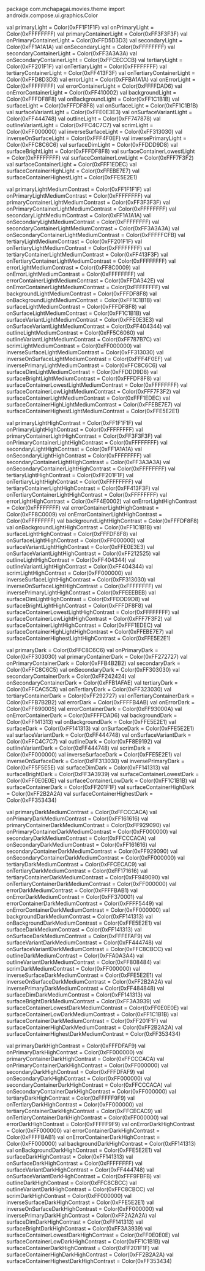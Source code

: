 package com.mchapagai.movies.theme
import androidx.compose.ui.graphics.Color

val primaryLight = Color(0xFF1F1F1F)
val onPrimaryLight = Color(0xFFFFFFFF)
val primaryContainerLight = Color(0xFF3F3F3F)
val onPrimaryContainerLight = Color(0xFFD5D3D3)
val secondaryLight = Color(0xFF1A1A1A)
val onSecondaryLight = Color(0xFFFFFFFF)
val secondaryContainerLight = Color(0xFF3A3A3A)
val onSecondaryContainerLight = Color(0xFFCECCCB)
val tertiaryLight = Color(0xFF201F1F)
val onTertiaryLight = Color(0xFFFFFFFF)
val tertiaryContainerLight = Color(0xFF413F3F)
val onTertiaryContainerLight = Color(0xFFD8D3D3)
val errorLight = Color(0xFFBA1A1A)
val onErrorLight = Color(0xFFFFFFFF)
val errorContainerLight = Color(0xFFFFDAD6)
val onErrorContainerLight = Color(0xFF410002)
val backgroundLight = Color(0xFFFDF8F8)
val onBackgroundLight = Color(0xFF1C1B1B)
val surfaceLight = Color(0xFFFDF8F8)
val onSurfaceLight = Color(0xFF1C1B1B)
val surfaceVariantLight = Color(0xFFE0E3E3)
val onSurfaceVariantLight = Color(0xFF444748)
val outlineLight = Color(0xFF747878)
val outlineVariantLight = Color(0xFFC4C7C7)
val scrimLight = Color(0xFF000000)
val inverseSurfaceLight = Color(0xFF313030)
val inverseOnSurfaceLight = Color(0xFFF4F0EF)
val inversePrimaryLight = Color(0xFFC8C6C6)
val surfaceDimLight = Color(0xFFDDD9D8)
val surfaceBrightLight = Color(0xFFFDF8F8)
val surfaceContainerLowestLight = Color(0xFFFFFFFF)
val surfaceContainerLowLight = Color(0xFFF7F3F2)
val surfaceContainerLight = Color(0xFFF1EDEC)
val surfaceContainerHighLight = Color(0xFFEBE7E7)
val surfaceContainerHighestLight = Color(0xFFE5E2E1)

val primaryLightMediumContrast = Color(0xFF1F1F1F)
val onPrimaryLightMediumContrast = Color(0xFFFFFFFF)
val primaryContainerLightMediumContrast = Color(0xFF3F3F3F)
val onPrimaryContainerLightMediumContrast = Color(0xFFFFFFFF)
val secondaryLightMediumContrast = Color(0xFF1A1A1A)
val onSecondaryLightMediumContrast = Color(0xFFFFFFFF)
val secondaryContainerLightMediumContrast = Color(0xFF3A3A3A)
val onSecondaryContainerLightMediumContrast = Color(0xFFFFFCFB)
val tertiaryLightMediumContrast = Color(0xFF201F1F)
val onTertiaryLightMediumContrast = Color(0xFFFFFFFF)
val tertiaryContainerLightMediumContrast = Color(0xFF413F3F)
val onTertiaryContainerLightMediumContrast = Color(0xFFFFFFFF)
val errorLightMediumContrast = Color(0xFF8C0009)
val onErrorLightMediumContrast = Color(0xFFFFFFFF)
val errorContainerLightMediumContrast = Color(0xFFDA342E)
val onErrorContainerLightMediumContrast = Color(0xFFFFFFFF)
val backgroundLightMediumContrast = Color(0xFFFDF8F8)
val onBackgroundLightMediumContrast = Color(0xFF1C1B1B)
val surfaceLightMediumContrast = Color(0xFFFDF8F8)
val onSurfaceLightMediumContrast = Color(0xFF1C1B1B)
val surfaceVariantLightMediumContrast = Color(0xFFE0E3E3)
val onSurfaceVariantLightMediumContrast = Color(0xFF404344)
val outlineLightMediumContrast = Color(0xFF5C6060)
val outlineVariantLightMediumContrast = Color(0xFF787B7C)
val scrimLightMediumContrast = Color(0xFF000000)
val inverseSurfaceLightMediumContrast = Color(0xFF313030)
val inverseOnSurfaceLightMediumContrast = Color(0xFFF4F0EF)
val inversePrimaryLightMediumContrast = Color(0xFFC8C6C6)
val surfaceDimLightMediumContrast = Color(0xFFDDD9D8)
val surfaceBrightLightMediumContrast = Color(0xFFFDF8F8)
val surfaceContainerLowestLightMediumContrast = Color(0xFFFFFFFF)
val surfaceContainerLowLightMediumContrast = Color(0xFFF7F3F2)
val surfaceContainerLightMediumContrast = Color(0xFFF1EDEC)
val surfaceContainerHighLightMediumContrast = Color(0xFFEBE7E7)
val surfaceContainerHighestLightMediumContrast = Color(0xFFE5E2E1)

val primaryLightHighContrast = Color(0xFF1F1F1F)
val onPrimaryLightHighContrast = Color(0xFFFFFFFF)
val primaryContainerLightHighContrast = Color(0xFF3F3F3F)
val onPrimaryContainerLightHighContrast = Color(0xFFFFFFFF)
val secondaryLightHighContrast = Color(0xFF1A1A1A)
val onSecondaryLightHighContrast = Color(0xFFFFFFFF)
val secondaryContainerLightHighContrast = Color(0xFF3A3A3A)
val onSecondaryContainerLightHighContrast = Color(0xFFFFFFFF)
val tertiaryLightHighContrast = Color(0xFF201F1F)
val onTertiaryLightHighContrast = Color(0xFFFFFFFF)
val tertiaryContainerLightHighContrast = Color(0xFF413F3F)
val onTertiaryContainerLightHighContrast = Color(0xFFFFFFFF)
val errorLightHighContrast = Color(0xFF4E0002)
val onErrorLightHighContrast = Color(0xFFFFFFFF)
val errorContainerLightHighContrast = Color(0xFF8C0009)
val onErrorContainerLightHighContrast = Color(0xFFFFFFFF)
val backgroundLightHighContrast = Color(0xFFFDF8F8)
val onBackgroundLightHighContrast = Color(0xFF1C1B1B)
val surfaceLightHighContrast = Color(0xFFFDF8F8)
val onSurfaceLightHighContrast = Color(0xFF000000)
val surfaceVariantLightHighContrast = Color(0xFFE0E3E3)
val onSurfaceVariantLightHighContrast = Color(0xFF212525)
val outlineLightHighContrast = Color(0xFF404344)
val outlineVariantLightHighContrast = Color(0xFF404344)
val scrimLightHighContrast = Color(0xFF000000)
val inverseSurfaceLightHighContrast = Color(0xFF313030)
val inverseOnSurfaceLightHighContrast = Color(0xFFFFFFFF)
val inversePrimaryLightHighContrast = Color(0xFFEEEBEB)
val surfaceDimLightHighContrast = Color(0xFFDDD9D8)
val surfaceBrightLightHighContrast = Color(0xFFFDF8F8)
val surfaceContainerLowestLightHighContrast = Color(0xFFFFFFFF)
val surfaceContainerLowLightHighContrast = Color(0xFFF7F3F2)
val surfaceContainerLightHighContrast = Color(0xFFF1EDEC)
val surfaceContainerHighLightHighContrast = Color(0xFFEBE7E7)
val surfaceContainerHighestLightHighContrast = Color(0xFFE5E2E1)

val primaryDark = Color(0xFFC8C6C6)
val onPrimaryDark = Color(0xFF303030)
val primaryContainerDark = Color(0xFF272727)
val onPrimaryContainerDark = Color(0xFFB4B2B2)
val secondaryDark = Color(0xFFC8C6C5)
val onSecondaryDark = Color(0xFF303030)
val secondaryContainerDark = Color(0xFF242424)
val onSecondaryContainerDark = Color(0xFFB1AFAE)
val tertiaryDark = Color(0xFFCAC5C5)
val onTertiaryDark = Color(0xFF323030)
val tertiaryContainerDark = Color(0xFF292727)
val onTertiaryContainerDark = Color(0xFFB7B2B2)
val errorDark = Color(0xFFFFB4AB)
val onErrorDark = Color(0xFF690005)
val errorContainerDark = Color(0xFF93000A)
val onErrorContainerDark = Color(0xFFFFDAD6)
val backgroundDark = Color(0xFF141313)
val onBackgroundDark = Color(0xFFE5E2E1)
val surfaceDark = Color(0xFF141313)
val onSurfaceDark = Color(0xFFE5E2E1)
val surfaceVariantDark = Color(0xFF444748)
val onSurfaceVariantDark = Color(0xFFC4C7C7)
val outlineDark = Color(0xFF8E9192)
val outlineVariantDark = Color(0xFF444748)
val scrimDark = Color(0xFF000000)
val inverseSurfaceDark = Color(0xFFE5E2E1)
val inverseOnSurfaceDark = Color(0xFF313030)
val inversePrimaryDark = Color(0xFF5F5E5E)
val surfaceDimDark = Color(0xFF141313)
val surfaceBrightDark = Color(0xFF3A3939)
val surfaceContainerLowestDark = Color(0xFF0E0E0E)
val surfaceContainerLowDark = Color(0xFF1C1B1B)
val surfaceContainerDark = Color(0xFF201F1F)
val surfaceContainerHighDark = Color(0xFF2B2A2A)
val surfaceContainerHighestDark = Color(0xFF353434)

val primaryDarkMediumContrast = Color(0xFFCCCACA)
val onPrimaryDarkMediumContrast = Color(0xFF161616)
val primaryContainerDarkMediumContrast = Color(0xFF929090)
val onPrimaryContainerDarkMediumContrast = Color(0xFF000000)
val secondaryDarkMediumContrast = Color(0xFFCCCACA)
val onSecondaryDarkMediumContrast = Color(0xFF161616)
val secondaryContainerDarkMediumContrast = Color(0xFF929090)
val onSecondaryContainerDarkMediumContrast = Color(0xFF000000)
val tertiaryDarkMediumContrast = Color(0xFFCECAC9)
val onTertiaryDarkMediumContrast = Color(0xFF171616)
val tertiaryContainerDarkMediumContrast = Color(0xFF949090)
val onTertiaryContainerDarkMediumContrast = Color(0xFF000000)
val errorDarkMediumContrast = Color(0xFFFFBAB1)
val onErrorDarkMediumContrast = Color(0xFF370001)
val errorContainerDarkMediumContrast = Color(0xFFFF5449)
val onErrorContainerDarkMediumContrast = Color(0xFF000000)
val backgroundDarkMediumContrast = Color(0xFF141313)
val onBackgroundDarkMediumContrast = Color(0xFFE5E2E1)
val surfaceDarkMediumContrast = Color(0xFF141313)
val onSurfaceDarkMediumContrast = Color(0xFFFEFAF9)
val surfaceVariantDarkMediumContrast = Color(0xFF444748)
val onSurfaceVariantDarkMediumContrast = Color(0xFFC8CBCC)
val outlineDarkMediumContrast = Color(0xFFA0A3A4)
val outlineVariantDarkMediumContrast = Color(0xFF808484)
val scrimDarkMediumContrast = Color(0xFF000000)
val inverseSurfaceDarkMediumContrast = Color(0xFFE5E2E1)
val inverseOnSurfaceDarkMediumContrast = Color(0xFF2B2A2A)
val inversePrimaryDarkMediumContrast = Color(0xFF484848)
val surfaceDimDarkMediumContrast = Color(0xFF141313)
val surfaceBrightDarkMediumContrast = Color(0xFF3A3939)
val surfaceContainerLowestDarkMediumContrast = Color(0xFF0E0E0E)
val surfaceContainerLowDarkMediumContrast = Color(0xFF1C1B1B)
val surfaceContainerDarkMediumContrast = Color(0xFF201F1F)
val surfaceContainerHighDarkMediumContrast = Color(0xFF2B2A2A)
val surfaceContainerHighestDarkMediumContrast = Color(0xFF353434)

val primaryDarkHighContrast = Color(0xFFFDFAF9)
val onPrimaryDarkHighContrast = Color(0xFF000000)
val primaryContainerDarkHighContrast = Color(0xFFCCCACA)
val onPrimaryContainerDarkHighContrast = Color(0xFF000000)
val secondaryDarkHighContrast = Color(0xFFFDFAF9)
val onSecondaryDarkHighContrast = Color(0xFF000000)
val secondaryContainerDarkHighContrast = Color(0xFFCCCACA)
val onSecondaryContainerDarkHighContrast = Color(0xFF000000)
val tertiaryDarkHighContrast = Color(0xFFFFF9F9)
val onTertiaryDarkHighContrast = Color(0xFF000000)
val tertiaryContainerDarkHighContrast = Color(0xFFCECAC9)
val onTertiaryContainerDarkHighContrast = Color(0xFF000000)
val errorDarkHighContrast = Color(0xFFFFF9F9)
val onErrorDarkHighContrast = Color(0xFF000000)
val errorContainerDarkHighContrast = Color(0xFFFFBAB1)
val onErrorContainerDarkHighContrast = Color(0xFF000000)
val backgroundDarkHighContrast = Color(0xFF141313)
val onBackgroundDarkHighContrast = Color(0xFFE5E2E1)
val surfaceDarkHighContrast = Color(0xFF141313)
val onSurfaceDarkHighContrast = Color(0xFFFFFFFF)
val surfaceVariantDarkHighContrast = Color(0xFF444748)
val onSurfaceVariantDarkHighContrast = Color(0xFFF9FBFB)
val outlineDarkHighContrast = Color(0xFFC8CBCC)
val outlineVariantDarkHighContrast = Color(0xFFC8CBCC)
val scrimDarkHighContrast = Color(0xFF000000)
val inverseSurfaceDarkHighContrast = Color(0xFFE5E2E1)
val inverseOnSurfaceDarkHighContrast = Color(0xFF000000)
val inversePrimaryDarkHighContrast = Color(0xFF2A2A2A)
val surfaceDimDarkHighContrast = Color(0xFF141313)
val surfaceBrightDarkHighContrast = Color(0xFF3A3939)
val surfaceContainerLowestDarkHighContrast = Color(0xFF0E0E0E)
val surfaceContainerLowDarkHighContrast = Color(0xFF1C1B1B)
val surfaceContainerDarkHighContrast = Color(0xFF201F1F)
val surfaceContainerHighDarkHighContrast = Color(0xFF2B2A2A)
val surfaceContainerHighestDarkHighContrast = Color(0xFF353434)








